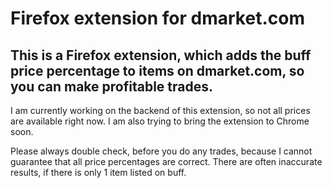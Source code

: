 # Firefox extension for dmarket.com

## This is a Firefox extension, which adds the buff price percentage to items on dmarket.com, so you can make profitable trades.

I am currently working on the backend of this extension, so not all prices are available right now. I am also trying to bring the extension to Chrome soon.

Please always double check, before you do any trades, because I cannot guarantee that all price percentages are correct. There are often inaccurate results, if there is only 1 item listed on buff.